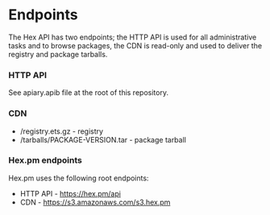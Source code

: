 # Endpoints

The Hex API has two endpoints; the HTTP API is used for all administrative tasks and to browse packages, the CDN is read-only and used to deliver the registry and package tarballs.

### HTTP API

See apiary.apib file at the root of this repository.

### CDN

  * /registry.ets.gz - registry
  * /tarballs/PACKAGE-VERSION.tar - package tarball

### Hex.pm endpoints

Hex.pm uses the following root endpoints:

  * HTTP API - https://hex.pm/api
  * CDN - https://s3.amazonaws.com/s3.hex.pm
